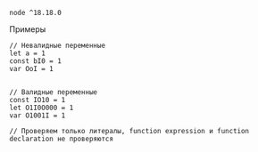 `node ^18.18.0`

Примеры

```javascript:
// Невалидные переменные 
let a = 1
const bI0 = 1
var OoI = 1


// Валидные переменные
const IO10 = 1
let O1I0O000 = 1
var O1001I = 1

// Проверяем только литералы, function expression и function declaration не проверяются
```
